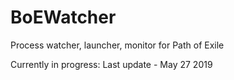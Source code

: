 # BoEWatcher
Process watcher, launcher, monitor for Path of Exile

Currently in progress: Last update - May 27 2019
